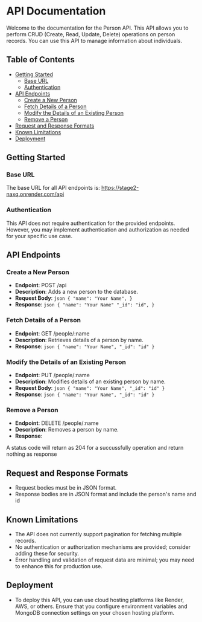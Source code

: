 # API Documentation

Welcome to the documentation for the Person API. This API allows you to perform CRUD (Create, Read, Update, Delete) operations on person records. You can use this API to manage information about individuals.

## Table of Contents

- [Getting Started](#getting-started)
  - [Base URL](#base-url)
  - [Authentication](#authentication)
- [API Endpoints](#api-endpoints)
  - [Create a New Person](#create-a-new-person)
  - [Fetch Details of a Person](#fetch-details-of-a-person)
  - [Modify the Details of an Existing Person](#modify-the-details-of-an-existing-person)
  - [Remove a Person](#remove-a-person)
- [Request and Response Formats](#request-and-response-formats)
- [Known Limitations](#known-limitations)
- [Deployment](#deployment)

## Getting Started

### Base URL

The base URL for all API endpoints is:
https://stage2-naxq.onrender.com/api

### Authentication

This API does not require authentication for the provided endpoints. However, you may implement authentication and authorization as needed for your specific use case.

## API Endpoints

### Create a New Person

- **Endpoint**: POST /api
- **Description**: Adds a new person to the database.
- **Request Body**:
  `json
  {
  "name": "Your Name",
  }
  `
- **Response**:
  `json
  {
      "name": "Your Name"
      "_id": "id",
  }
  `

### Fetch Details of a Person

- **Endpoint**: GET /people/:name
- **Description**: Retrieves details of a person by name.
- **Response**:
  `json
  {
      "name": "Your Name",
      "_id": "id"
  }
  `

### Modify the Details of an Existing Person

- **Endpoint**: PUT /people/:name
- **Description**: Modifies details of an existing person by name.
- **Request Body**:
  `json
  {
      "name": "Your Name",
      "_id": "id"
  }
  `
- **Response**:
  `json
  {
      "name": "Your Name",
      "_id": "id"
  }
  `

### Remove a Person

- **Endpoint**: DELETE /people/:name
- **Description**: Removes a person by name.
- **Response**:

A status code will return as 204 for a succussfully operation and return nothing as response

## Request and Response Formats

- Request bodies must be in JSON format.
- Response bodies are in JSON format and include the person's name and id

## Known Limitations

- The API does not currently support pagination for fetching multiple records.
- No authentication or authorization mechanisms are provided; consider adding these for security.
- Error handling and validation of request data are minimal; you may need to enhance this for production use.

## Deployment

- To deploy this API, you can use cloud hosting platforms like Render, AWS, or others. Ensure that you configure environment variables and MongoDB connection settings on your chosen hosting platform.
